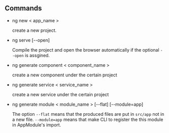 ## Commands 

* ng new < app_name > 

    create a new project. 

* ng serve [--open] 

    Compile the project and open the browser automatically if the optional ```--open``` is assgined. 

* ng generate component < component_name > 

    create a new component under the certain project 

* ng generate service < service_name >

    create a new service under the certain project 

* ng generate module < module_name > [--flat] [--module=app] 
    
    The option ```--flat``` means that the produced files are put in ```src/app``` not in a new file. ```--module=app``` means that make CLI to register the this module in AppModule's import. 

